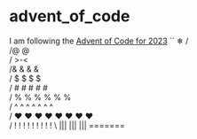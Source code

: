 # advent_of_code

I am following the [Advent of Code for 2023](https://adventofcode.com/2023/)
``        ❄
         / \
        /@ @\
       / >-< \
      /& & & &\
     / $ $ $ $ \
    / # # # # # \
   / % % % % % % \
  / ^ ^ ^ ^ ^ ^ ^ \
 / ♥ ♥ ♥ ♥ ♥ ♥ ♥ ♥ \
/ ! ! ! ! ! ! ! ! ! \ 
         |||
         |||
         |||
       =======
```

